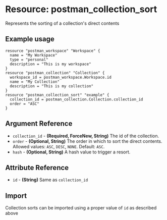 # Resource: postman_collection_sort
Represents the sorting of a collection's direct contents
## Example usage
```hcl
resource "postman_workspace" "Workspace" {
  name = "My Workspace"
  type = "personal"
  description = "This is my workspace"
}
resource "postman_collection" "Collection" {
  workspace_id = postman_workspace.Workspace.id
  name = "My Collection"
  description = "This is my collection"
}
resource "postman_collection_sort" "example" {
  collection_id = postman_collection.Collection.collection_id
  order = "ASC"
}
```
## Argument Reference
* `collection_id` - **(Required, ForceNew, String)** The id of the collection.
* `order` - **(Optional, String)** The order in which to sort the direct contents. Allowed values: `ASC`, `DESC`, `NONE`. Default: `ASC`.
* `hash` - **(Optional, String)** A hash value to trigger a resort.
## Attribute Reference
* `id` - **(String)** Same as `collection_id`
## Import
Collection sorts can be imported using a proper value of `id` as described above
